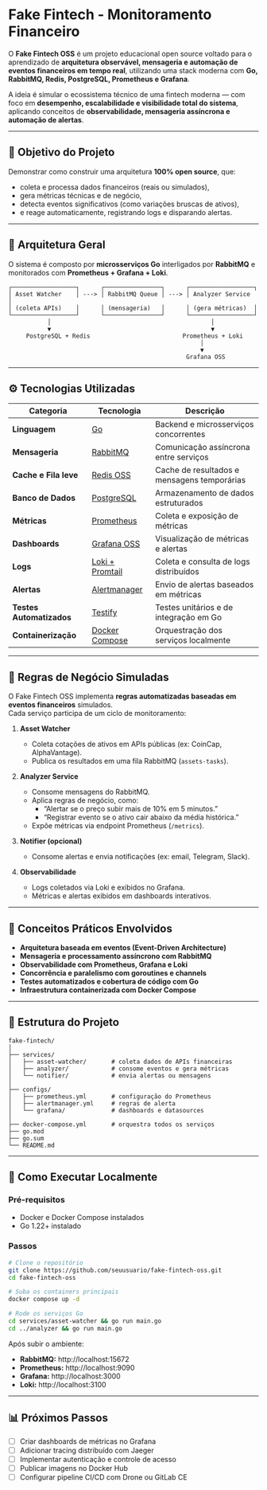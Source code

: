# Fake Fintech - Monitoramento Financeiro

O **Fake Fintech OSS** é um projeto educacional open source voltado para o aprendizado de **arquitetura observável, mensageria e automação de eventos financeiros em tempo real**, utilizando uma stack moderna com **Go, RabbitMQ, Redis, PostgreSQL, Prometheus e Grafana**.

A ideia é simular o ecossistema técnico de uma fintech moderna — com foco em **desempenho, escalabilidade e visibilidade total do sistema**, aplicando conceitos de **observabilidade, mensageria assíncrona e automação de alertas**.

---

## 🚀 Objetivo do Projeto

Demonstrar como construir uma arquitetura **100% open source**, que:
- coleta e processa dados financeiros (reais ou simulados),
- gera métricas técnicas e de negócio,
- detecta eventos significativos (como variações bruscas de ativos),
- e reage automaticamente, registrando logs e disparando alertas.

---

## 🧩 Arquitetura Geral

O sistema é composto por **microsserviços Go** interligados por **RabbitMQ** e monitorados com **Prometheus + Grafana + Loki**.

```
┌──────────────────┐      ┌────────────────┐      ┌──────────────────┐
│ Asset Watcher    │ ---> │ RabbitMQ Queue │ ---> │ Analyzer Service  │
│ (coleta APIs)    │      │ (mensageria)   │      │ (gera métricas)  │
└──────────────────┘      └────────────────┘      └──────────────────┘
           │                                             │
           ▼                                             ▼
     PostgreSQL + Redis                          Prometheus + Loki
                                                      │
                                                      ▼
                                                  Grafana OSS
```

---

## ⚙️ Tecnologias Utilizadas

| Categoria | Tecnologia | Descrição |
|------------|-------------|------------|
| **Linguagem** | [Go](https://go.dev) | Backend e microsserviços concorrentes |
| **Mensageria** | [RabbitMQ](https://www.rabbitmq.com) | Comunicação assíncrona entre serviços |
| **Cache e Fila leve** | [Redis OSS](https://redis.io) | Cache de resultados e mensagens temporárias |
| **Banco de Dados** | [PostgreSQL](https://www.postgresql.org) | Armazenamento de dados estruturados |
| **Métricas** | [Prometheus](https://prometheus.io) | Coleta e exposição de métricas |
| **Dashboards** | [Grafana OSS](https://grafana.com/oss/) | Visualização de métricas e alertas |
| **Logs** | [Loki + Promtail](https://grafana.com/oss/loki/) | Coleta e consulta de logs distribuídos |
| **Alertas** | [Alertmanager](https://prometheus.io/docs/alerting/latest/alertmanager/) | Envio de alertas baseados em métricas |
| **Testes Automatizados** | [Testify](https://github.com/stretchr/testify) | Testes unitários e de integração em Go |
| **Containerização** | [Docker Compose](https://docs.docker.com/compose/) | Orquestração dos serviços localmente |

---

## 💼 Regras de Negócio Simuladas

O Fake Fintech OSS implementa **regras automatizadas baseadas em eventos financeiros** simulados.  
Cada serviço participa de um ciclo de monitoramento:

1. **Asset Watcher**  
   - Coleta cotações de ativos em APIs públicas (ex: CoinCap, AlphaVantage).  
   - Publica os resultados em uma fila RabbitMQ (`assets-tasks`).

2. **Analyzer Service**  
   - Consome mensagens do RabbitMQ.  
   - Aplica regras de negócio, como:  
     - “Alertar se o preço subir mais de 10% em 5 minutos.”  
     - “Registrar evento se o ativo cair abaixo da média histórica.”  
   - Expõe métricas via endpoint Prometheus (`/metrics`).

3. **Notifier (opcional)**  
   - Consome alertas e envia notificações (ex: email, Telegram, Slack).  

4. **Observabilidade**  
   - Logs coletados via Loki e exibidos no Grafana.  
   - Métricas e alertas exibidos em dashboards interativos.  

---

## 🧠 Conceitos Práticos Envolvidos

- **Arquitetura baseada em eventos (Event-Driven Architecture)**  
- **Mensageria e processamento assíncrono com RabbitMQ**  
- **Observabilidade com Prometheus, Grafana e Loki**  
- **Concorrência e paralelismo com goroutines e channels**  
- **Testes automatizados e cobertura de código com Go**  
- **Infraestrutura containerizada com Docker Compose**

---

## 🐳 Estrutura do Projeto

```
fake-fintech/
│
├── services/
│   ├── asset-watcher/       # coleta dados de APIs financeiras
│   ├── analyzer/            # consome eventos e gera métricas
│   └── notifier/            # envia alertas ou mensagens
│
├── configs/
│   ├── prometheus.yml       # configuração do Prometheus
│   ├── alertmanager.yml     # regras de alerta
│   └── grafana/             # dashboards e datasources
│
├── docker-compose.yml       # orquestra todos os serviços
├── go.mod
├── go.sum
└── README.md
```

---

## 🧰 Como Executar Localmente

### Pré-requisitos
- Docker e Docker Compose instalados  
- Go 1.22+ instalado  

### Passos

```bash
# Clone o repositório
git clone https://github.com/seuusuario/fake-fintech-oss.git
cd fake-fintech-oss

# Suba os containers principais
docker compose up -d

# Rode os serviços Go
cd services/asset-watcher && go run main.go
cd ../analyzer && go run main.go
```

Após subir o ambiente:
- **RabbitMQ:** http://localhost:15672  
- **Prometheus:** http://localhost:9090  
- **Grafana:** http://localhost:3000  
- **Loki:** http://localhost:3100  

---

## 📊 Próximos Passos

- [ ] Criar dashboards de métricas no Grafana  
- [ ] Adicionar tracing distribuído com Jaeger  
- [ ] Implementar autenticação e controle de acesso  
- [ ] Publicar imagens no Docker Hub  
- [ ] Configurar pipeline CI/CD com Drone ou GitLab CE  
